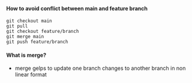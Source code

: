 #### How to avoid conflict between main and feature branch

```
git checkout main
git pull
git checkout feature/branch
git merge main
git push feature/branch
```

#### What is merge?

- merge gelps to update one branch changes to another branch in non linear format
